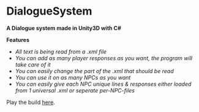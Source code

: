 # DialogueSystem
**A Dialogue system made in Unity3D with C#**

**Features**

- *All text is being read from a .xml file*
- *You can add as many player responses as you want, the program will take care of it*
- *You can easily change the part of the .xml that should be read*
- *You can use it on as many NPCs as you want*
- *You can easily give each NPC unique lines & responses either loaded from 1 universal .xml or seperate per-NPC-files* 


Play the build [here](http://19176.hosts.ma-cloud.nl/bewijzenmap/DialogueBuilt/).
